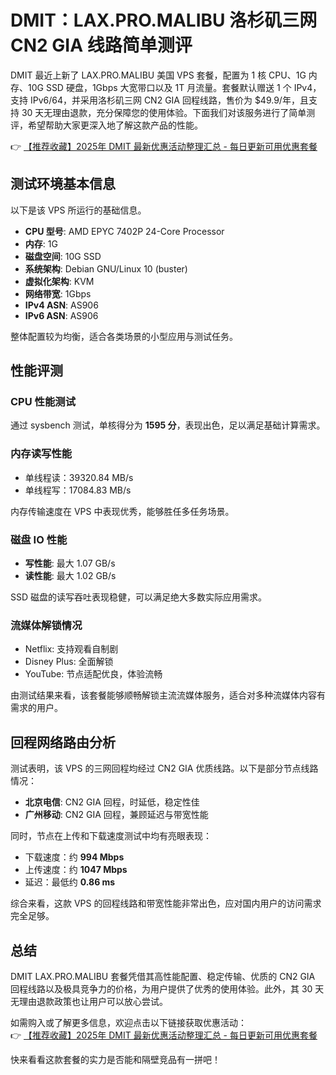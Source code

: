 # DMIT：LAX.PRO.MALIBU 洛杉矶三网 CN2 GIA 线路简单测评

DMIT 最近上新了 LAX.PRO.MALIBU 美国 VPS 套餐，配置为 1 核 CPU、1G 内存、10G SSD 硬盘，1Gbps 大宽带口以及 1T 月流量。套餐默认赠送 1 个 IPv4，支持 IPv6/64，并采用洛杉矶三网 CN2 GIA 回程线路，售价为 $49.9/年，且支持 30 天无理由退款，充分保障您的使用体验。下面我们对该服务进行了简单测评，希望帮助大家更深入地了解这款产品的性能。

👉 [【推荐收藏】2025年 DMIT 最新优惠活动整理汇总 - 每日更新可用优惠套餐](https://bit.ly/dmit_coupon)

## 测试环境基本信息

以下是该 VPS 所运行的基础信息。

- **CPU 型号**: AMD EPYC 7402P 24-Core Processor  
- **内存**: 1G  
- **磁盘空间**: 10G SSD  
- **系统架构**: Debian GNU/Linux 10 (buster)  
- **虚拟化架构**: KVM  
- **网络带宽**: 1Gbps  
- **IPv4 ASN**: AS906  
- **IPv6 ASN**: AS906  

整体配置较为均衡，适合各类场景的小型应用与测试任务。

## 性能评测

### CPU 性能测试

通过 sysbench 测试，单核得分为 **1595 分**，表现出色，足以满足基础计算需求。

### 内存读写性能

- 单线程读：39320.84 MB/s  
- 单线程写：17084.83 MB/s  

内存传输速度在 VPS 中表现优秀，能够胜任多任务场景。

### 磁盘 IO 性能

- **写性能**: 最大 1.07 GB/s  
- **读性能**: 最大 1.02 GB/s  

SSD 磁盘的读写吞吐表现稳健，可以满足绝大多数实际应用需求。

### 流媒体解锁情况

- Netflix: 支持观看自制剧  
- Disney Plus: 全面解锁  
- YouTube: 节点适配优良，体验流畅  

由测试结果来看，该套餐能够顺畅解锁主流流媒体服务，适合对多种流媒体内容有需求的用户。

## 回程网络路由分析

测试表明，该 VPS 的三网回程均经过 CN2 GIA 优质线路。以下是部分节点线路情况：

- **北京电信**: CN2 GIA 回程，时延低，稳定性佳  
- **广州移动**: CN2 GIA 回程，兼顾延迟与带宽性能  

同时，节点在上传和下载速度测试中均有亮眼表现：

- 下载速度：约 **994 Mbps**  
- 上传速度：约 **1047 Mbps**  
- 延迟：最低约 **0.86 ms**

综合来看，这款 VPS 的回程线路和带宽性能非常出色，应对国内用户的访问需求完全足够。

## 总结

DMIT LAX.PRO.MALIBU 套餐凭借其高性能配置、稳定传输、优质的 CN2 GIA 回程线路以及极具竞争力的价格，为用户提供了优秀的使用体验。此外，其 30 天无理由退款政策也让用户可以放心尝试。

如需购入或了解更多信息，欢迎点击以下链接获取优惠活动：  
👉 [【推荐收藏】2025年 DMIT 最新优惠活动整理汇总 - 每日更新可用优惠套餐](https://bit.ly/dmit_coupon)

快来看看这款套餐的实力是否能和隔壁竞品有一拼吧！